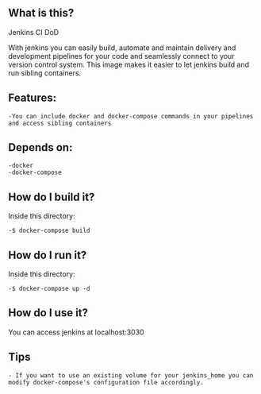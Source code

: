## What is this?

Jenkins CI DoD

With jenkins you can easily build, automate and maintain delivery and development pipelines for your code and seamlessly connect to your version control system.
This image makes it easier to let jenkins build and run sibling containers.

## Features:
    -You can include docker and docker-compose commands in your pipelines and access sibling containers
## Depends on:
    -docker
    -docker-compose

## How do I build it?
Inside this directory:

    -$ docker-compose build

## How do I run it?
Inside this directory:

    -$ docker-compose up -d  
## How do I use it?
You can access jenkins at localhost:3030

## Tips
    - If you want to use an existing volume for your jenkins_home you can modify docker-compose's configuration file accordingly.




